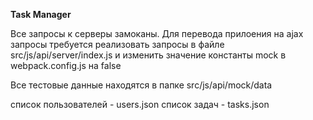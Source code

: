 **Task Manager**

Все запросы к серверы замоканы. 
Для перевода прилоения на ajax запросы требуется реализовать запросы в файле src/js/api/server/index.js и изменить значение константы mock в webpack.config.js на false

Все тестовые данные находятся в папке src/js/api/mock/data

список пользователей - users.json
список задач - tasks.json